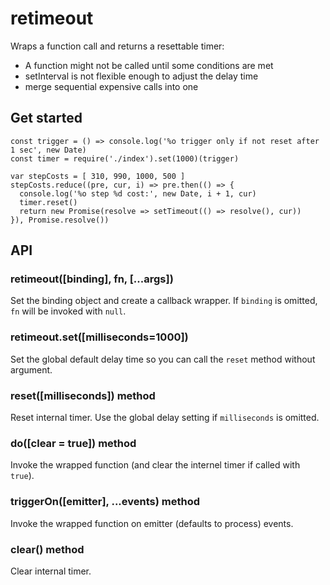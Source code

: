 # retimeout

Wraps a function call and returns a resettable timer:

- A function might not be called until some conditions are met
- setInterval is not flexible enough to adjust the delay time
- merge sequential expensive calls into one

## Get started

```
const trigger = () => console.log('%o trigger only if not reset after 1 sec', new Date)
const timer = require('./index').set(1000)(trigger)

var stepCosts = [ 310, 990, 1000, 500 ]
stepCosts.reduce((pre, cur, i) => pre.then(() => {
  console.log('%o step %d cost:', new Date, i + 1, cur)
  timer.reset()
  return new Promise(resolve => setTimeout(() => resolve(), cur))
}), Promise.resolve())
```

## API

### retimeout([binding], fn, [...args])

Set the binding object and create a callback wrapper. If `binding` is omitted, `fn` will be invoked with `null`.

### retimeout.set([milliseconds=1000])

Set the global default delay time so you can call the `reset` method without argument.

### reset([milliseconds]) method

Reset internal timer. Use the global delay setting if `milliseconds` is omitted.

### do([clear = true]) method

Invoke the wrapped function (and clear the internel timer if called with `true`).

### triggerOn([emitter], ...events) method

Invoke the wrapped function on emitter (defaults to process) events.

### clear() method

Clear internal timer.